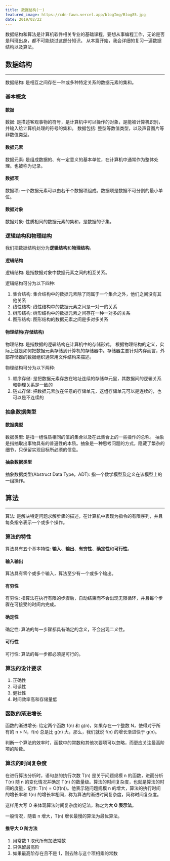 ```yaml
---
title: 数据结构(一)
featured_image: https://cdn-fawn.vercel.app/blogImg/Blog85.jpg
date: 2019/02/22
---
```


数据结构和算法是计算机软件相关专业的基础课程，要想从事编程工作，无论是否是科班出身，都不可能绕过这部分知识。
从本篇开始，我会详细的复习一遍数据结构以及算法。

## 数据结构
***  
数据结构: 是相互之间存在一种或多种特定关系的数据元素的集和。

### 基本概念
#### 数据
数据: 是描述客观事物的符号，是计算机中可以操作的对象，是能被计算机识别，并输入给计算机处理的符号的集和。
数据包括: 整型等数值类型，以及声音图片等非数值类型。

#### 数据元素
数据元素: 是组成数据的、有一定意义的基本单位，在计算机中通常作为整体处理。也被称为记录。

#### 数据项
数据项: 一个数据元素可以由若干个数据项组成。数据项是数据不可分割的最小单位。

#### 数据对象
数据对象: 性质相同的数据元素的集和，是数据的子集。

### 逻辑结构和物理结构
我们把数据结构划分为**逻辑结构**和**物理结构**。

#### 逻辑结构
逻辑结构: 是指数据对象中数据元素之间的相互关系。

逻辑结构可分为以下四种: 
1. 集合结构: 集合结构中的数据元素除了同属于一个集合之外，他们之间没有其他关系
2. 线性结构: 线性结构中的数据元素之间是一对一的关系
3. 树形结构: 树形结构中的数据元素之间存在一种一对多的关系
4. 图形结构: 图形结构的数据元素之间是多对多关系

#### 物理结构(存储结构)
物理结构: 是指数据的逻辑结构在计算机中的存储形式。
根据物理结构的定义，实际上就是如何把数据元素存储到计算机的存储器中。存储器主要针对内存而言，外部存储器的数据组织通常用文件结构来描述。

物理结构可分为以下两种: 
1. 顺序存储: 是把数据元素存放在地址连续的存储单元里，其数据间的逻辑关系和物理关系是一致的
2. 链式存储: 把数据元素放在任意的存储单元，这组存储单元可以是连续的，也可以是不连续的


### 抽象数据类型
#### 数据类型
数据类型: 是指一组性质相同的值的集合以及在此集合上的一些操作的总称。
抽象是指抽取出事物具有的普遍性的本质。抽象是一种思考问题的方式，隐藏了繁杂的细节，只保留实现目标所必须的信息。

#### 抽象数据类型
抽象数据类型(Abstruct Data Type，ADT): 指一个数学模型及定义在该模型上的一组操作。

## 算法
***  
算法: 是解决特定问题求解步骤的描述，在计算机中表现为指令的有限序列，并且每条指令表示一个或多个操作。

### 算法的特性
算法具有五个基本特性: **输入**、**输出**、**有穷性**、**确定性**和**可行性**。

#### 输入输出
算法具有零个或多个输入，算法至少有一个或多个输出。

#### 有穷性
有穷性: 指算法在执行有限的步骤后，自动结束而不会出现无限循环，并且每个步骤在可接受的时间内完成。

#### 确定性
确定性: 算法的每一步骤都具有确定的含义，不会出现二义性。

#### 可行性
可行性: 算法的每一步都必须是可行的。

### 算法的设计要求
1. 正确性
2. 可读性
3. 健壮性
4. 时间效率高和存储量低

### 函数的渐进增长
函数的渐进增长: 给定两个函数 f(n) 和 g(n)，如果存在一个整数 N，使得对于所有的 n > N，f(n) 总是比 g(n) 大，那么，我们就说 f(n) 的增长渐进快于 g(n)。

判断一个算法的效率时，函数中的常数和其他次要项可以忽略，而更应关注最高阶项的阶数。

### 算法的时间复杂度
在进行算法分析时，语句总的执行次数 T(n) 是关于问题规模 n 的函数，进而分析 T(n) 随 n 的变化情况并确定 T(n) 的数量级。算法的时间复杂度，也就是算法的时间的度量，记作: T(n) = O(f(n))。他表示随问题规模 n 的增大，算法的执行时间的增长率和 f(n) 的增长率相同，称为算法的渐进时间复杂度，简称时间复杂度。

这样用大写 O 来体现算法时间复杂度的记法，称之为**大 O 表示法**。

一般情况，随着 n 增大，T(n) 增长最慢的算法为最优算法。

#### 推导大 O 阶方法
1. 用常数 1 取代所有加法常数
2. 只保留最高阶
3. 如果最高阶存在且不是 1，则去除与这个项相乘的常数